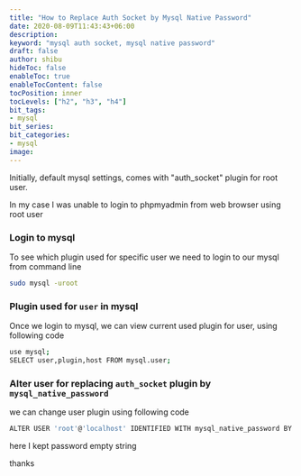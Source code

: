 ```yaml
---
title: "How to Replace Auth Socket by Mysql Native Password"
date: 2020-08-09T11:43:43+06:00
description:
keyword: "mysql auth socket, mysql native password"
draft: false
author: shibu
hideToc: false
enableToc: true
enableTocContent: false
tocPosition: inner
tocLevels: ["h2", "h3", "h4"]
bit_tags:
- mysql
bit_series:
bit_categories:
- mysql
image:
---
```


Initially, default mysql settings, comes with "auth_socket" plugin for root user.

In my case I was unable to login to phpmyadmin from web browser using root user 


### Login to mysql 

To see which plugin used for specific user we need to login to our mysql from command line

~~~bash
sudo mysql -uroot
~~~

### Plugin used for `user` in mysql
Once we login to mysql, we can view current used plugin for user, using following code

~~~bash
use mysql;
SELECT user,plugin,host FROM mysql.user;
~~~

### Alter user for replacing `auth_socket` plugin by `mysql_native_password` 

we can change user plugin using following code       

~~~bash
ALTER USER 'root'@'localhost' IDENTIFIED WITH mysql_native_password BY '';
~~~

here I kept password empty string 


thanks









